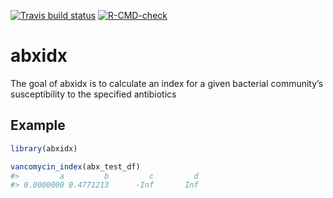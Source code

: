 
<!-- badges: start -->

[![Travis build
status](https://travis-ci.com/vitu1/abxidx.svg?branch=main)](https://travis-ci.com/vitu1/abxidx)
[![R-CMD-check](https://github.com/vitu1/abxidx/workflows/R-CMD-check/badge.svg)](https://github.com/vitu1/abxidx/actions)
<!-- badges: end -->

# abxidx

The goal of abxidx is to calculate an index for a given bacterial
community’s susceptibility to the specified
antibiotics

<!-- ## Installation -->

<!-- You can install the released version of abxidx from [CRAN](https://CRAN.R-project.org) with: -->

<!-- ``` r -->

<!-- install.packages("abxidx") -->

<!-- ``` -->

## Example

``` r
library(abxidx)

vancomycin_index(abx_test_df)
#>         a         b         c         d 
#> 0.0000000 0.4771213      -Inf       Inf
```
